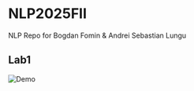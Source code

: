 # NLP2025FII

NLP Repo for Bogdan Fomin & Andrei Sebastian Lungu

## Lab1
![Demo]('./assets/lab1.gif')
